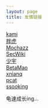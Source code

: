 ```yaml
---
layout: page
title: 友情链接
---
```


[kami](https://kamisec.github.io/)<br>
[胖虎](http://www.cnblogs.com/test404)<br>
[Mochazz](https://mochazz.oschina.io/)<br>
[SecWiki](https://www.sec-wiki.com/)<br>
[少宇](https://www.90xss.cn)<br>
[BetaMao](https://betamao.me)<br>
[xnianq](https://xnianq.cn)<br>
[pcat](http://www.cnblogs.com/pcat/)<br>
[ssooking](http://www.cnblogs.com/ssooking/)<br>


龟速成长ing...


